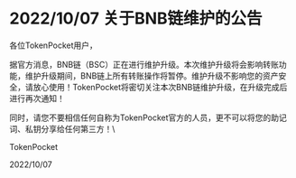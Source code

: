 # 2022/10/07 关于BNB链维护的公告

各位TokenPocket用户，



据官方消息，BNB链（BSC）正在进行维护升级。本次维护升级将会影响转账功能，维护升级期间，BNB链上所有转账操作将暂停。维护升级不影响您的资产安全，请放心使用！TokenPocket将密切关注本次BNB链维护升级，在升级完成后进行再次通知！



同时，请您不要相信任何自称为TokenPocket官方的人员，更不可以将您的助记词、私钥分享给任何第三方！\


TokenPocket

2022/10/07
